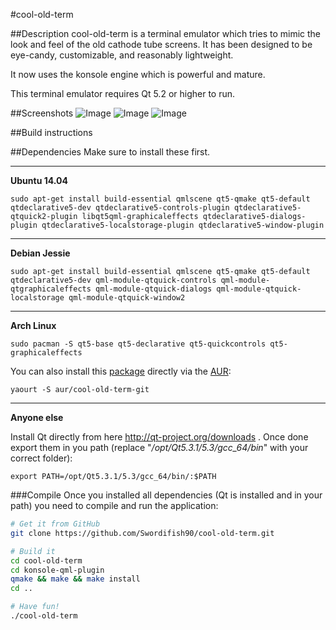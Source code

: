 #cool-old-term

##Description
cool-old-term is a terminal emulator which tries to mimic the look and feel of the old cathode tube screens.
It has been designed to be eye-candy, customizable, and reasonably lightweight.

It now uses the konsole engine which is powerful and mature.

This terminal emulator requires Qt 5.2 or higher to run.

##Screenshots
![Image](<http://i.imgur.com/NUfvnlu.png>)
![Image](<http://i.imgur.com/4LpfLF8.png>)
![Image](<http://i.imgur.com/MMmM6Ht.png>)

##Build instructions

##Dependencies
Make sure to install these first.

---

**Ubuntu 14.04**

    sudo apt-get install build-essential qmlscene qt5-qmake qt5-default qtdeclarative5-dev qtdeclarative5-controls-plugin qtdeclarative5-qtquick2-plugin libqt5qml-graphicaleffects qtdeclarative5-dialogs-plugin qtdeclarative5-localstorage-plugin qtdeclarative5-window-plugin

---

**Debian Jessie**

    sudo apt-get install build-essential qmlscene qt5-qmake qt5-default qtdeclarative5-dev qml-module-qtquick-controls qml-module-qtgraphicaleffects qml-module-qtquick-dialogs qml-module-qtquick-localstorage qml-module-qtquick-window2

---

**Arch Linux**

    sudo pacman -S qt5-base qt5-declarative qt5-quickcontrols qt5-graphicaleffects
    
You can also install this [package](https://aur.archlinux.org/packages/cool-old-term-git/) directly via the [AUR](https://aur.archlinux.org):

    yaourt -S aur/cool-old-term-git

---

**Anyone else**

Install Qt directly from here http://qt-project.org/downloads . Once done export them in you path (replace "_/opt/Qt5.3.1/5.3/gcc_64/bin_" with your correct folder):
    
    export PATH=/opt/Qt5.3.1/5.3/gcc_64/bin/:$PATH

###Compile
Once you installed all dependencies (Qt is installed and in your path) you need to compile and run the application: 

```bash
# Get it from GitHub
git clone https://github.com/Swordifish90/cool-old-term.git

# Build it
cd cool-old-term
cd konsole-qml-plugin
qmake && make && make install
cd ..

# Have fun!
./cool-old-term
```
